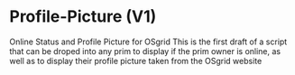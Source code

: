 # Profile-Picture (V1)
Online Status and Profile Picture for OSgrid
This is the first draft of a script that can be droped into any prim to display
if the prim owner is online, as well as to display their profile picture taken from
the OSgrid website
